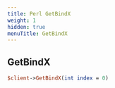```yaml
---
title: Perl GetBindX
weight: 1
hidden: true
menuTitle: GetBindX
---
```

## GetBindX
```perl
$client->GetBindX(int index = 0)
```